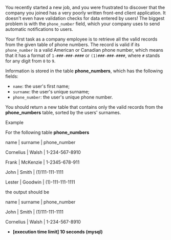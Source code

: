 
You recently started a new job, and you were frustrated to discover that the company you joined has a very poorly written front-end client application. It doesn't even have validation checks for data entered by users! The biggest problem is with the  `phone_number`  field, which your company uses to send automatic notifications to users.

Your first task as a company employee is to retrieve all the valid records from the given table of phone numbers. The record is valid if its  `phone_number`  is a valid American or Canadian phone number, which means that it has a format of  `1-###-###-####`  or  `(1)###-###-####`, where  `#`  stands for any digit from  `0`  to  `9`.

Information is stored in the table  **phone_numbers**, which has the following fields:

-   `name`: the user's first name;
-   `surname`: the user's unique surname;
-   `phone_number`: the user's unique phone number.

You should return a new table that contains only the valid records from the  **phone_numbers**  table, sorted by the users' surnames.

Example

For the following table  **phone_numbers**

name | surname | phone_number

Cornelius | Walsh | 1-234-567-8910

Frank | McKenzie | 1-2345-678-911

John | Smith | (1)111-111-1111

Lester | Goodwin | (1)-111-111-1111

the output should be

name | surname | phone_number

John | Smith | (1)111-111-1111

Cornelius | Walsh | 1-234-567-8910

-   **[execution time limit] 10 seconds (mysql)**
